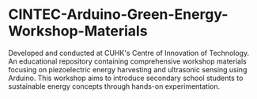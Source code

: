 # CINTEC-Arduino-Green-Energy-Workshop-Materials
Developed and conducted at CUHK's Centre of Innovation of Technology. An educational repository containing comprehensive workshop materials focusing on piezoelectric energy harvesting and ultrasonic sensing using Arduino. This workshop aims to introduce secondary school students to sustainable energy concepts through hands-on experimentation.

